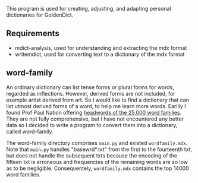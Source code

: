 This program is used for creating, adjusting, and adapting personal dictionaries for GoldenDict.

## Requirements

* mdict-analysis, used for understanding and extracting the mdx format
* writemdict, used for converting text to a dictionary of the mdx format

## word-family

An ordinary dictionary can list tense forms or plural forms for words, regarded as inflections. However, derived forms are not included, for example artist derived from art. So I would like to find a dictionary that can list utmost derived forms of a word, to help me learn more words. Earlily I found Prof Paul Nation offering [headwords of the 25,000 word families](https://www.wgtn.ac.nz/lals/about/staff/paul-nation#vocab-lists). They are not fully comprehensive, but I have not encountered any better data so I decided to write a program to convert them into a dictionary, called word-family.

The word-family directory comprises `main.py` and existed `wordfamily.mdx`. Note that `main.py` handles "basewrd\*.txt" from the first to the fourteenth txt, but does not handle the subsequent txts because the encoding of the fifteen txt is erroneous and frequencies of the remaining words are so low as to be negligible. Consequentely, `wordfamily.mdx` contains the top 14000 word families.
